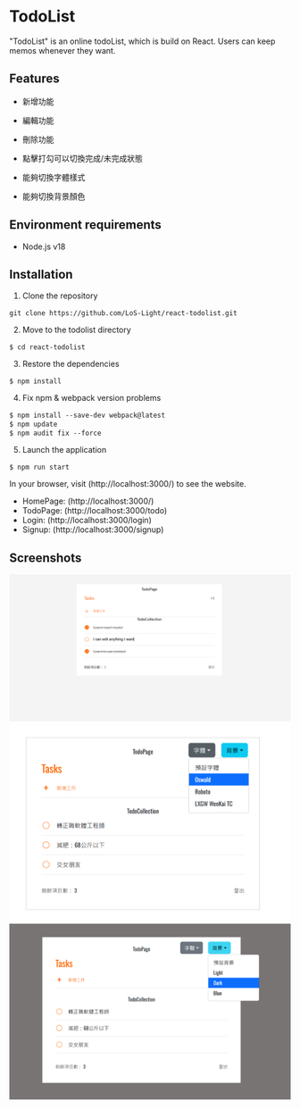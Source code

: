 # TodoList

"TodoList" is an online todoList, which is build on React. Users can keep memos whenever they want.

## Features

- 新增功能

- 編輯功能

- 刪除功能

- 點擊打勾可以切換完成/未完成狀態

- 能夠切換字體樣式

- 能夠切換背景顏色

## Environment requirements

- Node.js v18

## Installation

1. Clone the repository

```
git clone https://github.com/LoS-Light/react-todolist.git
```

2. Move to the todolist directory

```
$ cd react-todolist
```

3. Restore the dependencies

```
$ npm install
```

4. Fix npm & webpack version problems
```
$ npm install --save-dev webpack@latest
$ npm update
$ npm audit fix --force
```

5. Launch the application

```
$ npm run start
```

In your browser, visit (http://localhost:3000/) to see the website.

- HomePage: (http://localhost:3000/)
- TodoPage: (http://localhost:3000/todo)
- Login: (http://localhost:3000/login)
- Signup: (http://localhost:3000/signup) 

## Screenshots

![image](https://github.com/PT-HUANG/react-todolist/blob/main/screenshot_1.png)
![image](https://github.com/PT-HUANG/react-todolist/blob/main/screenshot_2.png)
![image](https://github.com/PT-HUANG/react-todolist/blob/main/screenshot_3.png)
